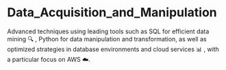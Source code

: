 # Data_Acquisition_and_Manipulation
Advanced techniques using leading tools such as SQL for efficient data mining 🔍 , Python for data manipulation and transformation, as well as optimized strategies in database environments and cloud services 📊 , with a particular focus on AWS ☁️.
